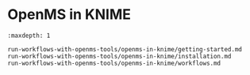 OpenMS in KNIME
===============

```{toctree}
:maxdepth: 1

run-workflows-with-openms-tools/openms-in-knime/getting-started.md
run-workflows-with-openms-tools/openms-in-knime/installation.md
run-workflows-with-openms-tools/openms-in-knime/workflows.md
```
